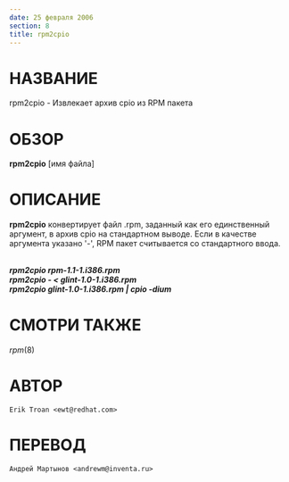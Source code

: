 ```yaml
---
date: 25 февраля 2006
section: 8
title: rpm2cpio
---
```


НАЗВАНИЕ
========

rpm2cpio - Извлекает архив cpio из RPM пакета

ОБЗОР
=====

**rpm2cpio** \[имя файла\]

ОПИСАНИЕ
========

**rpm2cpio** конвертирует файл .rpm, заданный как его единственный
аргумент, в архив cpio на стандартном выводе. Если в качестве аргумента
указано \'-\', RPM пакет считывается со стандартного ввода.

\
***rpm2cpio rpm-1.1-1.i386.rpm***\
***rpm2cpio - \< glint-1.0-1.i386.rpm***\
***rpm2cpio glint-1.0-1.i386.rpm \| cpio -dium***

СМОТРИ ТАКЖЕ
============

*rpm*(8)

АВТОР
=====

    Erik Troan <ewt@redhat.com>

ПЕРЕВОД
=======

    Андрей Мартынов <andrewm@inventa.ru>
